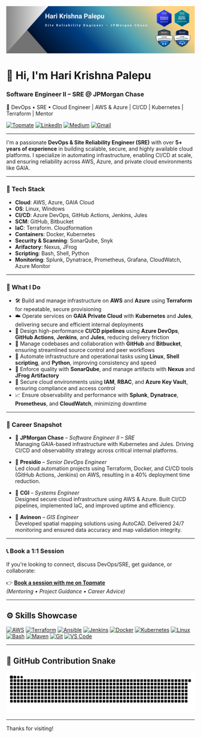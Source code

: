 <div align="center">
  <img src="https://github.com/Haripalepu/Haripalepu/blob/main/git_banner5.png" alt="GitHub Banner" width="800"/>
</div>

# 👋 Hi, I'm Hari Krishna Palepu

### Software Engineer II – SRE @ JPMorgan Chase  
🚀 DevOps • SRE • Cloud Engineer | AWS & Azure | CI/CD | Kubernetes | Terraform | Mentor

[![Topmate](https://img.shields.io/badge/Topmate-Book%20a%201:1-green?logo=meetup&style=flat)](https://topmate.io/hari_palepu)
[![LinkedIn](https://img.shields.io/badge/LinkedIn-Connect-blue?logo=linkedin&style=flat)](https://www.linkedin.com/in/haripalepu/)
[![Medium](https://img.shields.io/badge/Medium-Blogs-black?logo=medium&style=flat)](https://medium.com/@hareepalepu)
[![Gmail](https://img.shields.io/badge/Email-harikpalepu@gmail.com-red?logo=gmail&style=flat)](mailto:harikpalepu@gmail.com)

---

I'm a passionate **DevOps & Site Reliability Engineer (SRE)** with over **5+ years of experience** in building scalable, secure, and highly available cloud platforms. I specialize in automating infrastructure, enabling CI/CD at scale, and ensuring reliability across AWS, Azure, and private cloud environments like GAIA.

---

### 🧰 Tech Stack

- **Cloud**: AWS, Azure, GAIA Cloud  
- **OS**: Linux, Windows
- **CI/CD**: Azure DevOps, GitHub Actions, Jenkins, Jules  
- **SCM**: GitHub, Bitbucket  
- **IaC**: Terraform. Cloudformation  
- **Containers**: Docker, Kubernetes 
- **Security & Scanning**: SonarQube, Snyk 
- **Arifactory**: Nexus, JFrog 
- **Scripting**: Bash, Shell, Python  
- **Monitoring**: Splunk, Dynatrace, Prometheus, Grafana, CloudWatch, Azure Monitor  


---

### 🔧 What I Do

- 🛠️ Build and manage infrastructure on **AWS** and **Azure** using **Terraform** for repeatable, secure provisioning  
- ☁️ Operate services on **GAIA Private Cloud** with **Kubernetes** and **Jules**, delivering secure and efficient internal deployments  
- 🚀 Design high-performance **CI/CD pipelines** using **Azure DevOps**, **GitHub Actions**, **Jenkins**, and **Jules**, reducing delivery friction  
- 📃️ Manage codebases and collaboration with **GitHub** and **Bitbucket**, ensuring streamlined source control and peer workflows  
- 🤖 Automate infrastructure and operational tasks using **Linux**, **Shell scripting**, and **Python**, improving consistency and speed  
- 🧪 Enforce quality with **SonarQube**, and manage artifacts with **Nexus** and **JFrog Artifactory**  
- 🔐 Secure cloud environments using **IAM**, **RBAC**, and **Azure Key Vault**, ensuring compliance and access control  
- 📈 Ensure observability and performance with **Splunk**, **Dynatrace**, **Prometheus**, and **CloudWatch**, minimizing downtime

---

### 💼 Career Snapshot

- 🏢 **JPMorgan Chase** – *Software Engineer II – SRE*  
  Managing GAIA-based infrastructure with Kubernetes and Jules. Driving CI/CD and observability strategy across critical internal platforms.

- 🏢 **Presidio** – *Senior DevOps Engineer*  
  Led cloud automation projects using Terraform, Docker, and CI/CD tools (GitHub Actions, Jenkins) on AWS, resulting in a 40% deployment time reduction.

- 🏢 **CGI** – *Systems Engineer*  
  Designed secure cloud infrastructure using AWS & Azure. Built CI/CD pipelines, implemented IaC, and improved uptime and efficiency.

- 🏢 **Avineon** – *GIS Engineer*  
  Developed spatial mapping solutions using AutoCAD. Delivered 24/7 monitoring and ensured data accuracy and map validation integrity.

---

### 📞 Book a 1:1 Session

If you're looking to connect, discuss DevOps/SRE, get guidance, or collaborate:

👉 [**Book a session with me on Topmate**](https://topmate.io/hari_palepu)  
*(Mentoring • Project Guidance • Career Advice)*

---

## ⚙️ Skills Showcase

<p align="left">
  <a href="https://aws.amazon.com" target="_blank"><img src="https://raw.githubusercontent.com/danielcranney/readme-generator/main/public/icons/skills/aws-colored.svg" width="36" height="36" alt="AWS" /></a>
  <a href="https://www.terraform.io/" target="_blank"><img src="https://cdn.jsdelivr.net/gh/devicons/devicon/icons/terraform/terraform-original.svg" width="40" height="40" alt="Terraform" /></a>
  <a href="https://www.ansible.com/" target="_blank"><img src="https://cdn.jsdelivr.net/gh/devicons/devicon/icons/ansible/ansible-original.svg" width="40" height="40" alt="Ansible" /></a>
  <a href="https://www.jenkins.io/" target="_blank"><img src="https://cdn.jsdelivr.net/gh/devicons/devicon/icons/jenkins/jenkins-original.svg" width="40" height="40" alt="Jenkins" /></a>
  <a href="https://www.docker.com/" target="_blank"><img src="https://cdn.jsdelivr.net/gh/devicons/devicon/icons/docker/docker-original.svg" width="40" height="40" alt="Docker" /></a>
  <a href="https://kubernetes.io/" target="_blank"><img src="https://cdn.jsdelivr.net/gh/devicons/devicon/icons/kubernetes/kubernetes-plain.svg" width="40" height="40" alt="Kubernetes" /></a>
  <a href="https://www.linux.org/" target="_blank"><img src="https://cdn.jsdelivr.net/gh/devicons/devicon/icons/linux/linux-original.svg" width="40" height="40" alt="Linux" /></a>
  <a href="https://www.gnu.org/software/bash/" target="_blank"><img src="https://cdn.jsdelivr.net/gh/devicons/devicon/icons/bash/bash-original.svg" width="40" height="40" alt="Bash" /></a>
  <a href="https://maven.apache.org/" target="_blank"><img src="https://cdn.jsdelivr.net/gh/devicons/devicon/icons/maven/maven-original.svg" width="40" height="40" alt="Maven" /></a>
  <a href="https://git-scm.com/" target="_blank"><img src="https://raw.githubusercontent.com/danielcranney/readme-generator/main/public/icons/skills/git-colored.svg" width="36" height="36" alt="Git" /></a>
  <a href="https://code.visualstudio.com/" target="_blank"><img src="https://raw.githubusercontent.com/danielcranney/readme-generator/main/public/icons/skills/visualstudiocode.svg" width="36" height="36" alt="VS Code" /></a>
</p>

---

## 🐍 GitHub Contribution Snake

<div align="center">
  <img src="https://github.com/Haripalepu/snake/blob/output/github-contribution-grid-snake.svg" alt="snake animation" />
</div>


---

Thanks for visiting!
